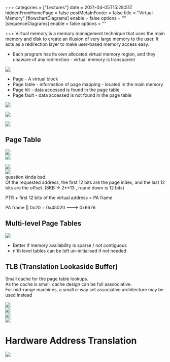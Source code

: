 +++
categories = ["Lectures"]
date = 2021-04-05T15:28:51Z
hiddenFromHomePage = false
postMetaInFooter = false
title = "Virtual Memory"
[flowchartDiagrams]
enable = false
options = ""
[sequenceDiagrams]
enable = false
options = ""

+++
Virtual memory is a memory management technique that uses the main memory and disk to create an illusion of very large memory to the user. It acts as a redirection layer to make user-based memory access easy.

* Each program has its own allocated virtual memory region, and they unaware of any redirection - virtual memory is transparent

![](/uploads/snipaste_2021-04-06_01-32-29.png)

* Page - A virtual block
* Page table - information of page mapping - located in the main memory
* Page hit - data accessed is found in the page table
* Page fault - data accessed is not found in the page table

![](/uploads/snipaste_2021-04-06_01-33-45.png)

![](/uploads/snipaste_2021-04-06_01-34-34.png)

![](/uploads/snipaste_2021-04-06_01-35-23.png)

## Page Table

![](/uploads/snipaste_2021-04-06_02-12-59.png)  
![](/uploads/snipaste_2021-04-06_02-13-18.png)

![](/uploads/snipaste_2021-04-06_02-19-09.png)  
![](/uploads/snipaste_2021-04-06_02-22-07.png)  
question kinda bad.  
Of the requested address, the first 12 bits are the page index, and the last 12 bits are the offset. (8KB -> 2**13 , round down is 12 bits)  
  
PTR + first 12 bits of the virtual address = PA frame

PA frame || 0x20 = 0x45020 ---> 0x6676

## Multi-level Page Tables

![](/uploads/snipaste_2021-04-06_02-27-55.png)

* Better if memory availability is sparse / not contiguous
* n'th level tables can be left un-initialised if not needed

## TLB (Translation Lookaside Buffer)

Small cache for the page table lookups.  
As the cache is small, cache design can be full aassociative.  
For mid-range machines, a small n-way set associative architecture may be used instead

![](/uploads/snipaste_2021-04-06_02-33-22.png)  
![](/uploads/snipaste_2021-04-06_02-33-45.png)  
![](/uploads/snipaste_2021-04-06_02-34-05.png)  
![](/uploads/snipaste_2021-04-06_02-34-51.png)

# Hardware Address Translation

![](/uploads/snipaste_2021-04-06_01-36-52.png)